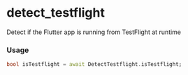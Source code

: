 # detect_testflight

Detect if the Flutter app is running from TestFlight at runtime

### Usage

```dart
bool isTestflight = await DetectTestflight.isTestflight;
```
